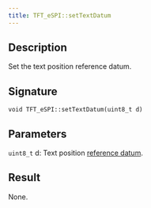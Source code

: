 ```yaml
---
title: TFT_eSPI::setTextDatum 
---
```


## Description

Set the text position reference datum.

## Signature

`void TFT_eSPI::setTextDatum(uint8_t d)`

## Parameters

`uint8_t` d: Text position [reference datum](../datums.md).

## Result

None.
